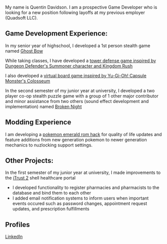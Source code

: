 My name is Quentin Davidson. I am a prospective Game Developer who is looking for a new position following layoffs at my previous employer (Quadsoft LLC).

## Game Development Experience:
In my senior year of highschool, I developed a 1st person stealth game named <a href=https://github.com/Fact-Smash/Ghost-Bow>Ghost Bow</a>

While taking classes, I have developed a <a href=https://github.com/Fact-Smash/Tower-Defense>tower defense game inspired by Dungeon Defender's Summoner character and Kingdom Rush</a>

I also developed a <a href=https://github.com/Fact-Smash/Better-Chess>virtual board game inspired by Yu-Gi-Oh! Capsule Monster's Colosseum</a>

In the second semester of my junior year at university, I developed a two player co-op stealth puzzle game with a group of 1 other major contributor and minor assistance from two others (sound effect development and implementation) named <a href=https://github.com/Fact-Smash/Broken-Night>Broken Night</a>

## Modding Experience
I am developing a <a href=https://github.com/Fact-Smash/Poke-Emerald-Hack>pokemon emerald rom hack</a> for quality of life updates and feature additions from new generation pokemon to newer generation mechanics to nuzlocking support settings.

## Other Projects:
In the first semester of my junior year at university, I made improvements to the <a href=https://github.com/Fact-Smash/Fact-Smash/blob/main/iTrust%202%20Project.zip>iTrust 2</a> shell healthcare portal
 - I developed functionality to register pharmacies and pharmacists to the database and bind them to each other
 - I added email notification systems to inform users when important events occured such as password changes, appointment request updates, and prescription fulfillments

## Profiles
<a href=https://www.linkedin.com/in/quentin-davidson/>LinkedIn</a>
